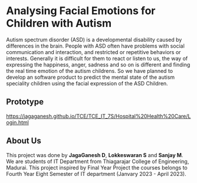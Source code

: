 # Analysing Facial Emotions for Children with Autism
Autism spectrum disorder (ASD) is a developmental disability caused by differences in the brain. People with ASD often have problems with social communication and interaction, and restricted or repetitive behaviors or interests. Generally it is difficult for them to react or listen to us, the way of expressing the happiness, anger, sadness and so on is different  and finding the real time emotion of the autism childrens. So we have planned to develop an software product to predict the mental state of the autism speciality children using the facial expression of the ASD Children.


## Prototype
https://jagaganesh.github.io/TCE/TCE_IT_7S/Hospital%20Health%20Care/Login.html

## About Us

This project was done by <b>JagaGanesh D</b>, <b>Lokkeswaran S</b> and <b>Sanjay M</b>. We are students of IT Department from Thiagarajar College of Engineering, Madurai. This project inspired by Final Year Project the courses belongs to Fourth Year Eight Semester of IT department (Janvary 2023 - April 2023).
